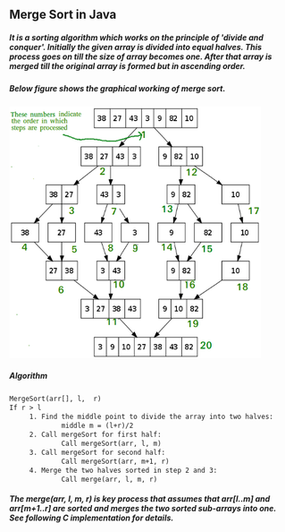 ## Merge Sort in Java
##### It is a sorting algorithm which works on the principle of 'divide and conquer'. Initially the given array is divided into equal halves. This process goes on till the size of array becomes one. After that array is merged till the original array is formed but in ascending order\.

##### Below figure shows the graphical working of merge sort\.

<img src="Merge-Sort-Tutorial.png" width="450" height="450" />

##### Algorithm
```
MergeSort(arr[], l,  r)
If r > l
     1. Find the middle point to divide the array into two halves:  
             middle m = (l+r)/2
     2. Call mergeSort for first half:   
             Call mergeSort(arr, l, m)
     3. Call mergeSort for second half:
             Call mergeSort(arr, m+1, r)
     4. Merge the two halves sorted in step 2 and 3:
             Call merge(arr, l, m, r)
```
##### The merge(arr, l, m, r) is key process that assumes that arr[l..m] and arr[m+1..r] are sorted and merges the two sorted sub-arrays into one. See following C implementation for details.
